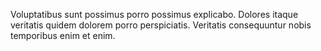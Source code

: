 Voluptatibus sunt possimus porro possimus explicabo.
Dolores itaque veritatis quidem dolorem porro perspiciatis.
Veritatis consequuntur nobis temporibus enim et enim.